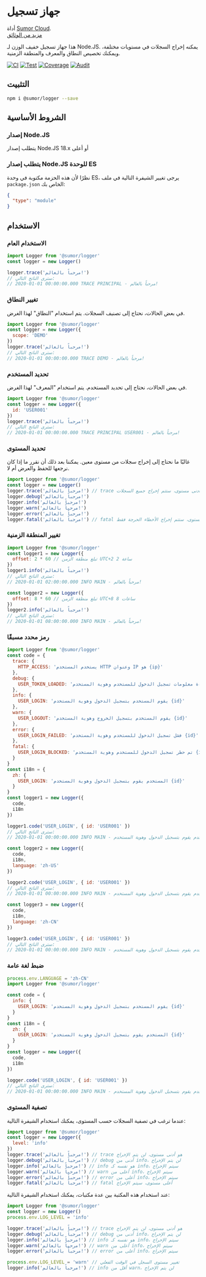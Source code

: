 # جهاز تسجيل

أداة [Sumor Cloud](https://sumor.cloud).  
[مزيد من الوثائق](https://sumor.cloud/logger)

هذا جهاز تسجيل خفيف الوزن لـ Node.JS.
يمكنه إخراج السجلات في مستويات مختلفة، ويمكنك تخصيص النطاق والمعرف والمنطقة الزمنية.

[![CI](https://github.com/sumor-cloud/logger/actions/workflows/ci.yml/badge.svg)](https://github.com/sumor-cloud/logger/actions/workflows/ci.yml)
[![Test](https://github.com/sumor-cloud/logger/actions/workflows/ut.yml/badge.svg)](https://github.com/sumor-cloud/logger/actions/workflows/ut.yml)
[![Coverage](https://github.com/sumor-cloud/logger/actions/workflows/coverage.yml/badge.svg)](https://github.com/sumor-cloud/logger/actions/workflows/coverage.yml)
[![Audit](https://github.com/sumor-cloud/logger/actions/workflows/audit.yml/badge.svg)](https://github.com/sumor-cloud/logger/actions/workflows/audit.yml)

## التثبيت

```bash
npm i @sumor/logger --save
```

## الشروط الأساسية

### إصدار Node.JS

يتطلب إصدار Node.JS 18.x أو أعلى

### يتطلب إصدار Node.JS للوحدة ES

نظرًا لأن هذه الحزمة مكتوبة في وحدة ES،
يرجى تغيير الشيفرة التالية في ملف `package.json` الخاص بك:

```json
{
  "type": "module"
}
```

## الاستخدام

### الاستخدام العام

```js
import Logger from '@sumor/logger'
const logger = new Logger()

logger.trace('مرحباً بالعالم!')
// سترى الناتج التالي:
// 2020-01-01 00:00:00.000 TRACE PRINCIPAL - مرحباً بالعالم!
```

### تغيير النطاق

في بعض الحالات، نحتاج إلى تصنيف السجلات. يتم استخدام "النطاق" لهذا الغرض.

```js
import Logger from '@sumor/logger'
const logger = new Logger({
  scope: 'DEMO'
})
logger.trace('مرحباً بالعالم!')
// سترى الناتج التالي:
// 2020-01-01 00:00:00.000 TRACE DEMO - مرحباً بالعالم!
```

### تحديد المستخدم

في بعض الحالات، نحتاج إلى تحديد المستخدم. يتم استخدام "المعرف" لهذا الغرض.

```js
import Logger from '@sumor/logger'
const logger = new Logger({
  id: 'USER001'
})
logger.trace('مرحباً بالعالم!')
// سترى الناتج التالي:
// 2020-01-01 00:00:00.000 TRACE PRINCIPAL USER001 - مرحباً بالعالم!
```

### تحديد المستوى

غالبًا ما نحتاج إلى إخراج سجلات من مستوى معين. يمكننا بعد ذلك أن نقرر ما إذا كان نرجعها للحفظ والعرض أم لا.

```js
import Logger from '@sumor/logger'
const logger = new Logger()
logger.trace('مرحباً بالعالم!') // trace هو أدنى مستوى، ستتم إخراج جميع السجلات
logger.debug('مرحباً بالعالم!')
logger.info('مرحباً بالعالم!')
logger.warn('مرحباً بالعالم!')
logger.error('مرحباً بالعالم!')
logger.fatal('مرحباً بالعالم!') // fatal هو أعلى مستوى، ستتم إخراج الأخطاء الحرجة فقط
```

### تغيير المنطقة الزمنية

```js
import Logger from '@sumor/logger'
const logger1 = new Logger({
  offset: 2 * 60 // تبلغ منطقة الزمن UTC+2 2 ساعة
})
logger1.info('مرحباً بالعالم!')
// سترى الناتج التالي:
// 2020-01-01 02:00:00.000 INFO MAIN - مرحباً بالعالم!

const logger2 = new Logger({
  offset: 8 * 60 // تبلغ منطقة الزمن UTC+8 8 ساعات
})
logger2.info('مرحباً بالعالم!')
// سترى الناتج التالي:
// 2020-01-01 08:00:00.000 INFO MAIN - مرحباً بالعالم!
```

### رمز محدد مسبقًا

```js
import Logger from '@sumor/logger'
const code = {
  trace: {
    HTTP_ACCESS: 'يستخدم المستخدم HTTP وعنوان IP هو {ip}'
  },
  debug: {
    USER_TOKEN_LOADED: 'تم قراءة معلومات تسجيل الدخول للمستخدم وهوية المستخدم {id}'
  },
  info: {
    USER_LOGIN: 'يقوم المستخدم بتسجيل الدخول وهوية المستخدم {id}'
  },
  warn: {
    USER_LOGOUT: 'يقوم المستخدم بتسجيل الخروج وهوية المستخدم {id}'
  },
  error: {
    USER_LOGIN_FAILED: 'فشل تسجيل الدخول للمستخدم وهوية المستخدم {id}'
  },
  fatal: {
    USER_LOGIN_BLOCKED: 'تم حظر تسجيل الدخول للمستخدم وهوية المستخدم {id}'
  }
}
const i18n = {
  zh: {
    USER_LOGIN: 'المستخدم يقوم بتسجيل الدخول وهوية المستخدم {id}'
  }
}
const logger1 = new Logger({
  code,
  i18n
})

logger1.code('USER_LOGIN', { id: 'USER001' })
// سترى الناتج التالي:
// 2020-01-01 00:00:00.000 INFO MAIN - المستخدم يقوم بتسجيل الدخول وهوية المستخدم USER001

const logger2 = new Logger({
  code,
  i18n,
  language: 'zh-US'
})

logger2.code('USER_LOGIN', { id: 'USER001' })
// سترى الناتج التالي:
// 2020-01-01 00:00:00.000 INFO MAIN - المستخدم يقوم بتسجيل الدخول وهوية المستخدم USER001

const logger3 = new Logger({
  code,
  i18n,
  language: 'zh-CN'
})

logger3.code('USER_LOGIN', { id: 'USER001' })
// سترى الناتج التالي:
// 2020-01-01 00:00:00.000 INFO MAIN - المستخدم يقوم بتسجيل الدخول وهوية المستخدم USER001
```

### ضبط لغة عامة

```js
process.env.LANGUAGE = 'zh-CN'
import Logger from '@sumor/logger'

const code = {
  info: {
    USER_LOGIN: 'يقوم المستخدم بتسجيل الدخول وهوية المستخدم {id}'
  }
}
const i18n = {
  zh: {
    USER_LOGIN: 'المستخدم يقوم بتسجيل الدخول وهوية المستخدم {id}'
  }
}
const logger = new Logger({
  code,
  i18n
})

logger.code('USER_LOGIN', { id: 'USER001' })
// سترى الناتج التالي:
// 2020-01-01 00:00:00.000 INFO MAIN - المستخدم يقوم بتسجيل الدخول وهوية المستخدم USER001
```

### تصفية المستوى

عندما ترغب في تصفية السجلات حسب المستوى، يمكنك استخدام الشيفرة التالية:

```js
import Logger from '@sumor/logger'
const logger = new Logger({
  level: 'info'
})
logger.trace('مرحباً بالعالم!') // trace هو أدنى مستوى، لن يتم الإخراج
logger.debug('مرحباً بالعالم!') // debug أدنى من info، لن يتم الإخراج
logger.info('مرحباً بالعالم!') // info هو نفسه كـ info، سيتم الإخراج
logger.warn('مرحباً بالعالم!') // warn أعلى من info، سيتم الإخراج
logger.error('مرحباً بالعالم!') // error أعلى من info، سيتم الإخراج
logger.fatal('مرحباً بالعالم!') // fatal أعلى مستوى، سيتم الإخراج
```

عند استخدام هذه المكتبة بين عدة مكتبات، يمكنك استخدام الشيفرة التالية:

```js
import Logger from '@sumor/logger'
const logger = new Logger()
process.env.LOG_LEVEL = 'info'

logger.trace('مرحباً بالعالم!') // trace هو أدنى مستوى، لن يتم الإخراج
logger.debug('مرحباً بالعالم!') // debug أدنى من info، لن يتم الإخراج
logger.info('مرحباً بالعالم!') // info هو نفسه كـ info، سيتم الإخراج
logger.warn('مرحباً بالعالم!') // warn أعلى من info، سيتم الإخراج
logger.error('مرحباً بالعالم!') // error أعلى من info، سيتم الإخراج

process.env.LOG_LEVEL = 'warn' // تغيير مستوى السجل في الوقت الفعلي
logger.info('مرحباً بالعالم!') // info أقل من warn، لن يتم الإخراج
```
